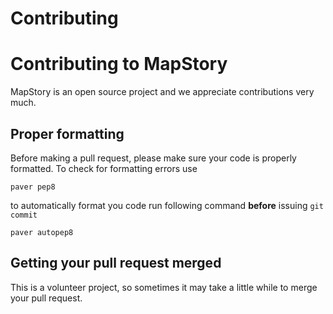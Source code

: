 Contributing
============

Contributing to MapStory
========================

MapStory is an open source project and we appreciate contributions very much.

Proper formatting
-----------------

Before making a pull request, please make sure your code is properly formatted.
To check for formatting errors use

    paver pep8

to automatically format you code run following command **before** issuing
`git commit`

    paver autopep8

Getting your pull request merged
--------------------------------

This is a volunteer project, so sometimes it may take a little while to merge
your pull request.
